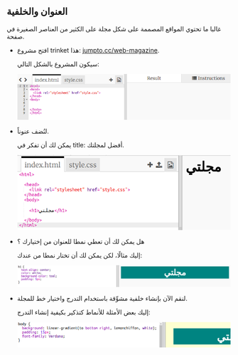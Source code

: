 ## العنوان والخلفية

غالبا ما تحتوي المواقع المصممة على شكل مجلة على الكثير من العناصر الصغيرة في صفحة.

+ افتح مشروع trinket هذا: <a href="http://jumpto.cc/web-magazine" target="_blank">jumpto.cc/web-magazine</a>.
    
    سيكون المشروع بالشكل التالي:
    
    ![لقطة الشاشة](images/magazine-starter.png)

+ لنُضف عنوناً.
    
    يمكن لك أن تفكر في title: أفضل لمجلتك.
    
    ![لقطة الشاشة](images/magazine-heading.png)

+ هل يمكن لك أن تعطي نمطا للعنوان من إختيارك ؟
    
    إليك مثالًا، لكن يمكن لك أن تختار نمطا من عندك:
    
    ![لقطة الشاشة](images/magazine-heading-style.png)

+ لنقم الآن بإنشاء خلفية مشوِّقة باستخدام التدرج واختيار خط للمجلة.
    
    إليك بعض الأمثلة للأنماط كتذكير بكيفية إنشاء التدرج:
    
    ![لقطة الشاشة](images/magazine-background.png)